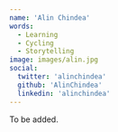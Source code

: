 ```yaml
---
name: 'Alin Chindea'
words:
  - Learning
  - Cycling
  - Storytelling
image: images/alin.jpg
social:
  twitter: 'alinchindea'
  github: 'AlinChindea'
  linkedin: 'alinchindea'
---
```


To be added.
